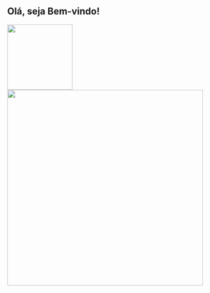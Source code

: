 ## Olá, seja Bem-vindo!

<div align="left">
  <a href="https://github.com/arturn1">
  <img height="150" src="https://github-readme-stats.vercel.app/api?username=arturn1&show_icons=true&theme=tokyonight&include_all_commits=true&count_private=true"/>
  <img width="450" src="https://github-readme-stats.vercel.app/api/top-langs/?username=arturn1&layout=compact&langs_count=100&theme=tokyonight"/>
</div>

